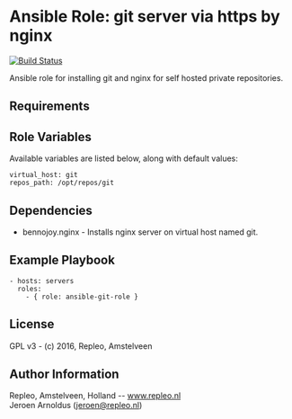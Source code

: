 # Ansible Role: git server via https by nginx

[![Build Status](https://travis-ci.org/repleo/ansible-role-git.svg?branch=master)](https://travis-ci.org/repleo/ansible-role-git)

Ansible role for installing git and nginx for self hosted private repositories.

## Requirements


## Role Variables

Available variables are listed below, along with default values:

    virtual_host: git
    repos_path: /opt/repos/git

## Dependencies

 - bennojoy.nginx - Installs nginx server on virtual host named git.

## Example Playbook

    - hosts: servers
      roles:
        - { role: ansible-git-role }

## License

GPL v3 - (c) 2016, Repleo, Amstelveen

Author Information
------------------

Repleo, Amstelveen, Holland -- www.repleo.nl  
Jeroen Arnoldus (jeroen@repleo.nl)
